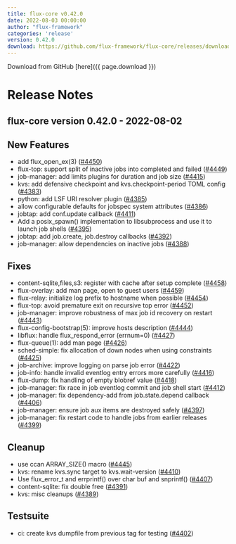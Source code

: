 ```yaml
---
title: flux-core v0.42.0
date: 2022-08-03 00:00:00
author: "flux-framework"
categories: 'release'
version: 0.42.0
download: https://github.com/flux-framework/flux-core/releases/download/v0.42.0/flux-core-0.42.0.tar.gz
---
```


Download from GitHub [here]({{ page.download }})

# Release Notes

flux-core version 0.42.0 - 2022-08-02
-------------------------------------

## New Features

 * add flux_open_ex(3) ([#4450](https://github.com/flux-framework/flux-core/issues/4450))
 * flux-top: support split of inactive jobs into completed and failed ([#4449](https://github.com/flux-framework/flux-core/issues/4449))
 * job-manager: add limits plugins for duration and job size ([#4415](https://github.com/flux-framework/flux-core/issues/4415))
 * kvs: add defensive checkpoint and kvs.checkpoint-period TOML config ([#4383](https://github.com/flux-framework/flux-core/issues/4383))
 * python: add LSF URI resolver plugin ([#4385](https://github.com/flux-framework/flux-core/issues/4385))
 * allow configurable defaults for jobspec system attributes ([#4386](https://github.com/flux-framework/flux-core/issues/4386))
 * jobtap: add conf.update callback ([#4411](https://github.com/flux-framework/flux-core/issues/4411))
 * Add a posix_spawn() implementation to libsubprocess and use it to launch
   job shells ([#4395](https://github.com/flux-framework/flux-core/issues/4395))
 * jobtap: add job.create, job.destroy callbacks ([#4392](https://github.com/flux-framework/flux-core/issues/4392))
 * job-manager: allow dependencies on inactive jobs ([#4388](https://github.com/flux-framework/flux-core/issues/4388))

## Fixes

 * content-sqlite,files,s3: register with cache after setup complete ([#4458](https://github.com/flux-framework/flux-core/issues/4458))
 * flux-overlay: add man page, open to guest users ([#4459](https://github.com/flux-framework/flux-core/issues/4459))
 * flux-relay: initialize log prefix to hostname when possible ([#4454](https://github.com/flux-framework/flux-core/issues/4454))
 * flux-top: avoid premature exit on recursive top error ([#4452](https://github.com/flux-framework/flux-core/issues/4452))
 * job-manager: improve robustness of max job id recovery on restart ([#4443](https://github.com/flux-framework/flux-core/issues/4443))
 * flux-config-bootstrap(5): improve hosts description ([#4444](https://github.com/flux-framework/flux-core/issues/4444))
 * libflux: handle flux_respond_error (errnum=0) ([#4427](https://github.com/flux-framework/flux-core/issues/4427))
 * flux-queue(1): add man page ([#4426](https://github.com/flux-framework/flux-core/issues/4426))
 * sched-simple: fix allocation of down nodes when using constraints ([#4425](https://github.com/flux-framework/flux-core/issues/4425))
 * job-archive: improve logging on parse job error ([#4422](https://github.com/flux-framework/flux-core/issues/4422))
 * job-info: handle invalid eventlog entry errors more carefully ([#4416](https://github.com/flux-framework/flux-core/issues/4416))
 * flux-dump: fix handling of empty blobref value ([#4418](https://github.com/flux-framework/flux-core/issues/4418))
 * job-manager: fix race in job eventlog commit and job shell start ([#4412](https://github.com/flux-framework/flux-core/issues/4412))
 * job-manager: fix dependency-add from job.state.depend callback ([#4406](https://github.com/flux-framework/flux-core/issues/4406))
 * job-manager: ensure job aux items are destroyed safely ([#4397](https://github.com/flux-framework/flux-core/issues/4397))
 * job-manager: fix restart code to handle jobs from earlier releases ([#4399](https://github.com/flux-framework/flux-core/issues/4399))

## Cleanup

 * use ccan ARRAY_SIZE() macro ([#4445](https://github.com/flux-framework/flux-core/issues/4445))
 * kvs: rename kvs.sync target to kvs.wait-version ([#4410](https://github.com/flux-framework/flux-core/issues/4410))
 * Use flux_error_t and errprintf() over char buf and snprintf() ([#4407](https://github.com/flux-framework/flux-core/issues/4407))
 * content-sqlite: fix double free ([#4391](https://github.com/flux-framework/flux-core/issues/4391))
 * kvs: misc cleanups ([#4389](https://github.com/flux-framework/flux-core/issues/4389))

## Testsuite

 * ci: create kvs dumpfile from previous tag for testing ([#4402](https://github.com/flux-framework/flux-core/issues/4402))
